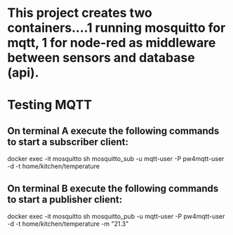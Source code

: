 # This project creates two containers....1 running mosquitto for mqtt, 1 for node-red as middleware between sensors and database (api).


# Testing MQTT

## On terminal A execute the following commands to start a subscriber client:
docker exec -it mosquitto sh
mosquitto_sub -u mqtt-user -P pw4mqtt-user -d -t home/kitchen/temperature


## On terminal B execute the following commands to start a publisher client:
docker exec -it mosquitto sh
mosquitto_pub -u mqtt-user -P pw4mqtt-user -d -t home/kitchen/temperature -m "21.3"